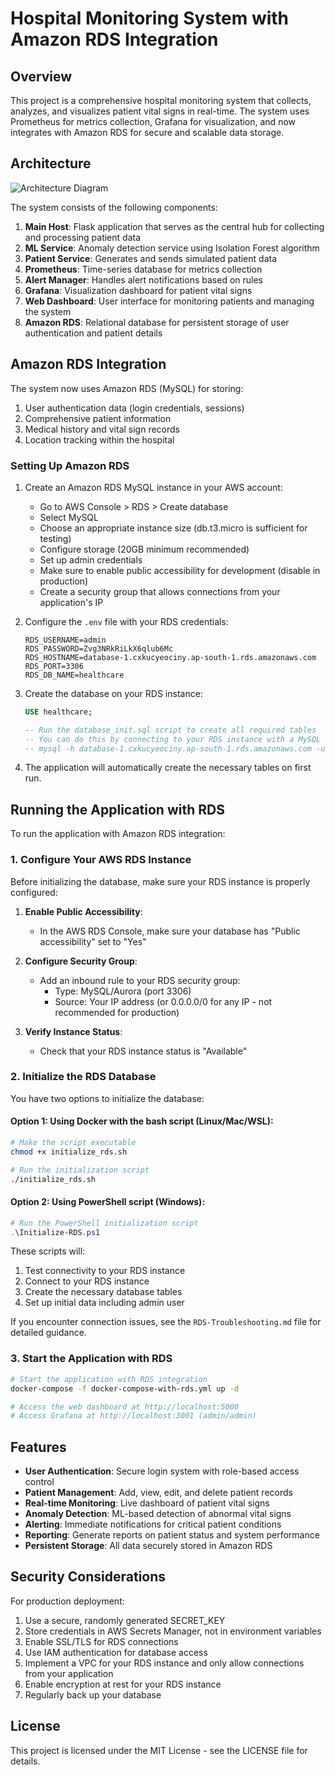 # Hospital Monitoring System with Amazon RDS Integration

## Overview

This project is a comprehensive hospital monitoring system that collects, analyzes, and visualizes patient vital signs in real-time. The system uses Prometheus for metrics collection, Grafana for visualization, and now integrates with Amazon RDS for secure and scalable data storage.

## Architecture

![Architecture Diagram](./Images/architecture.jpg)

The system consists of the following components:

1. **Main Host**: Flask application that serves as the central hub for collecting and processing patient data
2. **ML Service**: Anomaly detection service using Isolation Forest algorithm
3. **Patient Service**: Generates and sends simulated patient data
4. **Prometheus**: Time-series database for metrics collection
5. **Alert Manager**: Handles alert notifications based on rules
6. **Grafana**: Visualization dashboard for patient vital signs
7. **Web Dashboard**: User interface for monitoring patients and managing the system
8. **Amazon RDS**: Relational database for persistent storage of user authentication and patient details

## Amazon RDS Integration

The system now uses Amazon RDS (MySQL) for storing:

1. User authentication data (login credentials, sessions)
2. Comprehensive patient information
3. Medical history and vital sign records
4. Location tracking within the hospital

### Setting Up Amazon RDS

1. Create an Amazon RDS MySQL instance in your AWS account:
   - Go to AWS Console > RDS > Create database
   - Select MySQL
   - Choose an appropriate instance size (db.t3.micro is sufficient for testing)
   - Configure storage (20GB minimum recommended)
   - Set up admin credentials
   - Make sure to enable public accessibility for development (disable in production)
   - Create a security group that allows connections from your application's IP

2. Configure the `.env` file with your RDS credentials:
   ```
   RDS_USERNAME=admin
   RDS_PASSWORD=Zvg3NRkRiLkX6qlub6Mc
   RDS_HOSTNAME=database-1.cxkucyeociny.ap-south-1.rds.amazonaws.com
   RDS_PORT=3306
   RDS_DB_NAME=healthcare
   ```

3. Create the database on your RDS instance:
   ```sql
   USE healthcare;
   
   -- Run the database_init.sql script to create all required tables
   -- You can do this by connecting to your RDS instance with a MySQL client:
   -- mysql -h database-1.cxkucyeociny.ap-south-1.rds.amazonaws.com -u admin -p healthcare < database_init.sql
   ```

4. The application will automatically create the necessary tables on first run.

## Running the Application with RDS

To run the application with Amazon RDS integration:

### 1. Configure Your AWS RDS Instance

Before initializing the database, make sure your RDS instance is properly configured:

1. **Enable Public Accessibility**:
   - In the AWS RDS Console, make sure your database has "Public accessibility" set to "Yes"

2. **Configure Security Group**:
   - Add an inbound rule to your RDS security group:
     - Type: MySQL/Aurora (port 3306)
     - Source: Your IP address (or 0.0.0.0/0 for any IP - not recommended for production)

3. **Verify Instance Status**:
   - Check that your RDS instance status is "Available"

### 2. Initialize the RDS Database

You have two options to initialize the database:

#### Option 1: Using Docker with the bash script (Linux/Mac/WSL):
```bash
# Make the script executable
chmod +x initialize_rds.sh

# Run the initialization script
./initialize_rds.sh
```

#### Option 2: Using PowerShell script (Windows):
```powershell
# Run the PowerShell initialization script
.\Initialize-RDS.ps1
```

These scripts will:
1. Test connectivity to your RDS instance
2. Connect to your RDS instance
3. Create the necessary database tables
4. Set up initial data including admin user

If you encounter connection issues, see the `RDS-Troubleshooting.md` file for detailed guidance.

### 3. Start the Application with RDS

```bash
# Start the application with RDS integration
docker-compose -f docker-compose-with-rds.yml up -d

# Access the web dashboard at http://localhost:5000
# Access Grafana at http://localhost:3001 (admin/admin)
```

## Features

- **User Authentication**: Secure login system with role-based access control
- **Patient Management**: Add, view, edit, and delete patient records
- **Real-time Monitoring**: Live dashboard of patient vital signs
- **Anomaly Detection**: ML-based detection of abnormal vital signs
- **Alerting**: Immediate notifications for critical patient conditions
- **Reporting**: Generate reports on patient status and system performance
- **Persistent Storage**: All data securely stored in Amazon RDS

## Security Considerations

For production deployment:

1. Use a secure, randomly generated SECRET_KEY
2. Store credentials in AWS Secrets Manager, not in environment variables
3. Enable SSL/TLS for RDS connections
4. Use IAM authentication for database access
5. Implement a VPC for your RDS instance and only allow connections from your application
6. Enable encryption at rest for your RDS instance
7. Regularly back up your database

## License

This project is licensed under the MIT License - see the LICENSE file for details.